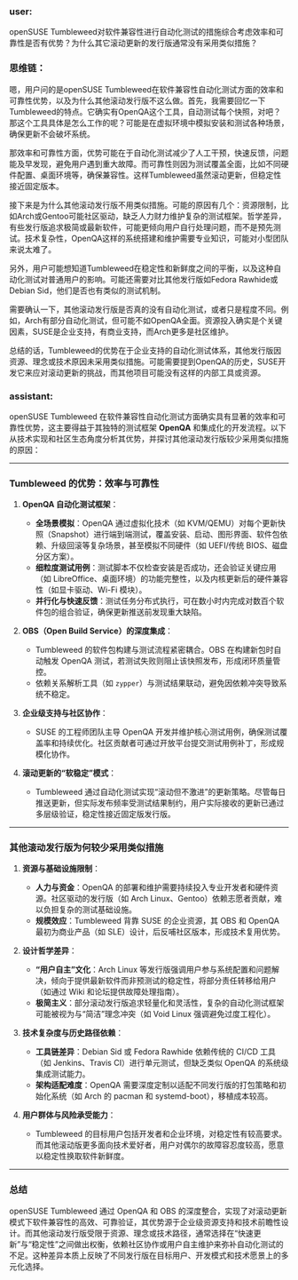 ### user: 

openSUSE Tumbleweed对软件兼容性进行自动化测试的措施综合考虑效率和可靠性是否有优势？为什么其它滚动更新的发行版通常没有采用类似措施？

### 思维链：

嗯，用户问的是openSUSE Tumbleweed在软件兼容性自动化测试方面的效率和可靠性优势，以及为什么其他滚动发行版不这么做。首先，我需要回忆一下Tumbleweed的特点。它确实有OpenQA这个工具，自动测试每个快照，对吧？那这个工具具体是怎么工作的呢？可能是在虚拟环境中模拟安装和测试各种场景，确保更新不会破坏系统。

那效率和可靠性方面，优势可能在于自动化测试减少了人工干预，快速反馈，问题能及早发现，避免用户遇到重大故障。而可靠性则因为测试覆盖全面，比如不同硬件配置、桌面环境等，确保兼容性。这样Tumbleweed虽然滚动更新，但稳定性接近固定版本。

接下来是为什么其他滚动发行版不用类似措施。可能的原因有几个：资源限制，比如Arch或Gentoo可能社区驱动，缺乏人力财力维护复杂的测试框架。哲学差异，有些发行版追求极简或最新软件，可能更倾向用户自行处理问题，而不是预先测试。技术复杂性，OpenQA这样的系统搭建和维护需要专业知识，可能对小型团队来说太难了。

另外，用户可能想知道Tumbleweed在稳定性和新鲜度之间的平衡，以及这种自动化测试对普通用户的影响。可能还需要对比其他发行版如Fedora Rawhide或Debian Sid，他们是否也有类似的测试机制。

需要确认一下，其他滚动发行版是否真的没有自动化测试，或者只是程度不同。例如，Arch有部分自动化测试，但可能不如OpenQA全面。资源投入确实是个关键因素，SUSE是企业支持，有商业支持，而Arch更多是社区维护。

总结的话，Tumbleweed的优势在于企业支持的自动化测试体系，其他发行版因资源、理念或技术原因未采用类似措施。可能需要提到OpenQA的历史，SUSE开发它来应对滚动更新的挑战，而其他项目可能没有这样的内部工具或资源。

### assistant: 

openSUSE Tumbleweed 在软件兼容性自动化测试方面确实具有显著的效率和可靠性优势，这主要得益于其独特的测试框架 **OpenQA** 和集成化的开发流程。以下从技术实现和社区生态角度分析其优势，并探讨其他滚动发行版较少采用类似措施的原因：

---

### **Tumbleweed 的优势：效率与可靠性**
1. **OpenQA 自动化测试框架**：
   - **全场景模拟**：OpenQA 通过虚拟化技术（如 KVM/QEMU）对每个更新快照（Snapshot）进行端到端测试，覆盖安装、启动、图形界面、软件包依赖、升级回滚等复杂场景，甚至模拟不同硬件（如 UEFI/传统 BIOS、磁盘分区方案）。
   - **细粒度测试用例**：测试脚本不仅检查安装是否成功，还会验证关键应用（如 LibreOffice、桌面环境）的功能完整性，以及内核更新后的硬件兼容性（如显卡驱动、Wi-Fi 模块）。
   - **并行化与快速反馈**：测试任务分布式执行，可在数小时内完成对数百个软件包的组合验证，确保更新推送前发现重大缺陷。

2. **OBS（Open Build Service）的深度集成**：
   - Tumbleweed 的软件包构建与测试流程紧密耦合。OBS 在构建新包时自动触发 OpenQA 测试，若测试失败则阻止该快照发布，形成闭环质量管控。
   - 依赖关系解析工具（如 `zypper`）与测试结果联动，避免因依赖冲突导致系统不稳定。

3. **企业级支持与社区协作**：
   - SUSE 的工程师团队主导 OpenQA 开发并维护核心测试用例，确保测试覆盖率和持续优化。社区贡献者可通过开放平台提交测试用例补丁，形成规模化协作。

4. **滚动更新的“软稳定”模式**：
   - Tumbleweed 通过自动化测试实现“滚动但不激进”的更新策略。尽管每日推送更新，但实际发布频率受测试结果制约，用户实际接收的更新已通过多层级验证，稳定性接近固定版发行版。

---

### **其他滚动发行版为何较少采用类似措施**
1. **资源与基础设施限制**：
   - **人力与资金**：OpenQA 的部署和维护需要持续投入专业开发者和硬件资源。社区驱动的发行版（如 Arch Linux、Gentoo）依赖志愿者贡献，难以负担复杂的测试基础设施。
   - **规模效应**：Tumbleweed 背靠 SUSE 的企业资源，其 OBS 和 OpenQA 最初为商业产品（如 SLE）设计，后反哺社区版本，形成技术复用优势。

2. **设计哲学差异**：
   - **“用户自主”文化**：Arch Linux 等发行版强调用户参与系统配置和问题解决，倾向于提供最新软件而非预测试的稳定性，将部分责任转移给用户（如通过 Wiki 和论坛提供故障处理指南）。
   - **极简主义**：部分滚动发行版追求轻量化和灵活性，复杂的自动化测试框架可能被视为与“简洁”理念冲突（如 Void Linux 强调避免过度工程化）。

3. **技术复杂度与历史路径依赖**：
   - **工具链差异**：Debian Sid 或 Fedora Rawhide 依赖传统的 CI/CD 工具（如 Jenkins、Travis CI）进行单元测试，但缺乏类似 OpenQA 的系统级集成测试能力。
   - **架构适配难度**：OpenQA 需要深度定制以适配不同发行版的打包策略和初始化系统（如 Arch 的 pacman 和 systemd-boot），移植成本较高。

4. **用户群体与风险承受能力**：
   - Tumbleweed 的目标用户包括开发者和企业环境，对稳定性有较高要求。而其他滚动版更多面向技术爱好者，用户对偶尔的故障容忍度较高，愿意以稳定性换取软件新鲜度。

---

### **总结**
openSUSE Tumbleweed 通过 OpenQA 和 OBS 的深度整合，实现了对滚动更新模式下软件兼容性的高效、可靠验证，其优势源于企业级资源支持和技术前瞻性设计。而其他滚动发行版受限于资源、理念或技术路径，通常选择在“快速更新”与“稳定性”之间做出权衡，依赖社区协作或用户自主维护来弥补自动化测试的不足。这种差异本质上反映了不同发行版在目标用户、开发模式和技术愿景上的多元化选择。
